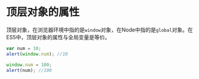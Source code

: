 # 顶层对象的属性
顶层对象，在浏览器环境中指的是`window`对象，在Node中指的是`global`对象。在ES5中，顶层对象的属性与全局变量是等价。
```javascript
var num = 10;
alert(window.num); //10

window.num = 100;
alert(num); //100
```
